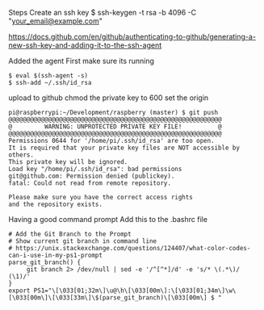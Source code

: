 Steps 
Create an ssh key
$ ssh-keygen -t rsa -b 4096 -C "your_email@example.com"

https://docs.github.com/en/github/authenticating-to-github/generating-a-new-ssh-key-and-adding-it-to-the-ssh-agent

Added the agent
First make sure its running
```
$ eval $(ssh-agent -s)
$ ssh-add ~/.ssh/id_rsa
```

upload to github
chmod the private key to 600
set the origin
```
pi@raspberrypi:~/Development/raspberry (master) $ git push
@@@@@@@@@@@@@@@@@@@@@@@@@@@@@@@@@@@@@@@@@@@@@@@@@@@@@@@@@@@
@         WARNING: UNPROTECTED PRIVATE KEY FILE!          @
@@@@@@@@@@@@@@@@@@@@@@@@@@@@@@@@@@@@@@@@@@@@@@@@@@@@@@@@@@@
Permissions 0644 for '/home/pi/.ssh/id_rsa' are too open.
It is required that your private key files are NOT accessible by others.
This private key will be ignored.
Load key "/home/pi/.ssh/id_rsa": bad permissions
git@github.com: Permission denied (publickey).
fatal: Could not read from remote repository.

Please make sure you have the correct access rights
and the repository exists.
```

Having a good command prompt
Add this to the .bashrc file
```
# Add the Git Branch to the Prompt
# Show current git branch in command line
# https://unix.stackexchange.com/questions/124407/what-color-codes-can-i-use-in-my-ps1-prompt
parse_git_branch() {
     git branch 2> /dev/null | sed -e '/^[^*]/d' -e 's/* \(.*\)/ (\1)/'
}
export PS1="\[\033[01;32m\]\u@\h\[\033[00m\]:\[\033[01;34m\]\w\[\033[00m\]\[\033[33m\]\$(parse_git_branch)\[\033[00m\] $ "

```

